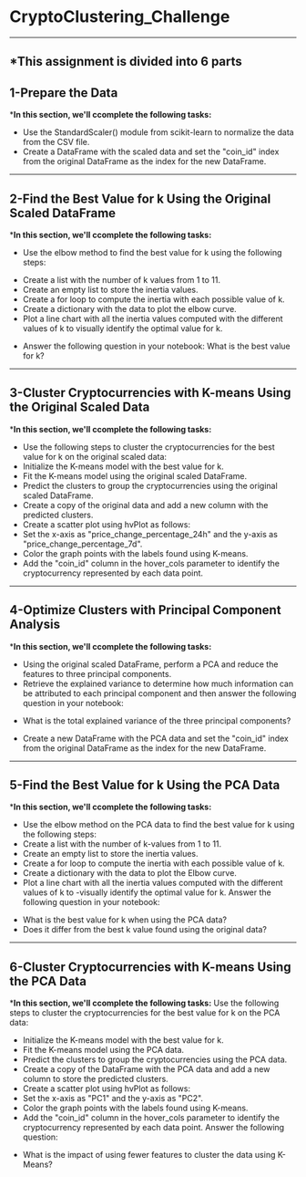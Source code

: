 # CryptoClustering_Challenge
---
***This assignment is divided into 6 parts**
---
## 1-Prepare the Data

***In this section, we'll ccomplete the following tasks:**
- Use the StandardScaler() module from scikit-learn to normalize the data from the CSV file.
- Create a DataFrame with the scaled data and set the "coin_id" index from the original DataFrame as the index for the new DataFrame.
---


## 2-Find the Best Value for k Using the Original Scaled DataFrame

***In this section, we'll ccomplete the following tasks:**
- Use the elbow method to find the best value for k using the following steps:
* Create a list with the number of k values from 1 to 11.
* Create an empty list to store the inertia values.
* Create a for loop to compute the inertia with each possible value of k.
* Create a dictionary with the data to plot the elbow curve.
* Plot a line chart with all the inertia values computed with the different values of k to visually identify the optimal value for k.
- Answer the following question in your notebook: What is the best value for k?
---

## 3-Cluster Cryptocurrencies with K-means Using the Original Scaled Data

***In this section, we'll ccomplete the following tasks:**
- Use the following steps to cluster the cryptocurrencies for the best value for k on the original scaled data:
- Initialize the K-means model with the best value for k.
- Fit the K-means model using the original scaled DataFrame.
- Predict the clusters to group the cryptocurrencies using the original scaled DataFrame.
- Create a copy of the original data and add a new column with the predicted clusters.
- Create a scatter plot using hvPlot as follows:
- Set the x-axis as "price_change_percentage_24h" and the y-axis as "price_change_percentage_7d".
- Color the graph points with the labels found using K-means.
- Add the "coin_id" column in the hover_cols parameter to identify the cryptocurrency represented by each data point.
---

## 4-Optimize Clusters with Principal Component Analysis

***In this section, we'll ccomplete the following tasks:**
- Using the original scaled DataFrame, perform a PCA and reduce the features to three principal components.
- Retrieve the explained variance to determine how much information can be attributed to each principal component and then answer the following question in your notebook:
* What is the total explained variance of the three principal components?
- Create a new DataFrame with the PCA data and set the "coin_id" index from the original DataFrame as the index for the new DataFrame.
---

## 5-Find the Best Value for k Using the PCA Data

***In this section, we'll ccomplete the following tasks:**
- Use the elbow method on the PCA data to find the best value for k using the following steps:
- Create a list with the number of k-values from 1 to 11.
- Create an empty list to store the inertia values.
- Create a for loop to compute the inertia with each possible value of k.
- Create a dictionary with the data to plot the Elbow curve.
- Plot a line chart with all the inertia values computed with the different values of k to -visually identify the optimal value for k.
Answer the following question in your notebook:
* What is the best value for k when using the PCA data?
* Does it differ from the best k value found using the original data?
---

## 6-Cluster Cryptocurrencies with K-means Using the PCA Data


***In this section, we'll ccomplete the following tasks:**
Use the following steps to cluster the cryptocurrencies for the best value for k on the PCA data:
- Initialize the K-means model with the best value for k.
- Fit the K-means model using the PCA data.
- Predict the clusters to group the cryptocurrencies using the PCA data.
- Create a copy of the DataFrame with the PCA data and add a new column to store the predicted clusters.
- Create a scatter plot using hvPlot as follows:
- Set the x-axis as "PC1" and the y-axis as "PC2".
- Color the graph points with the labels found using K-means.
- Add the "coin_id" column in the hover_cols parameter to identify the cryptocurrency represented by each data point.
Answer the following question:
* What is the impact of using fewer features to cluster the data using K-Means?

